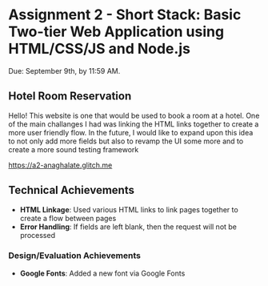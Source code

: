 Assignment 2 - Short Stack: Basic Two-tier Web Application using HTML/CSS/JS and Node.js  
===

Due: September 9th, by 11:59 AM.


## Hotel Room Reservation
Hello! This website is one that would be used to book a room at a hotel. One of the main challanges I had was linking the HTML links together to create a more user friendly flow. In the future, I would like to expand upon this idea to not only add more fields but also to revamp the UI some more and to create a more sound testing framework

https://a2-anaghalate.glitch.me

## Technical Achievements
- **HTML Linkage**: Used various HTML links to link pages together to create a flow between pages
- **Error Handling**: If fields are left blank, then the request will not be processed


### Design/Evaluation Achievements
- **Google Fonts**: Added a new font via Google Fonts
